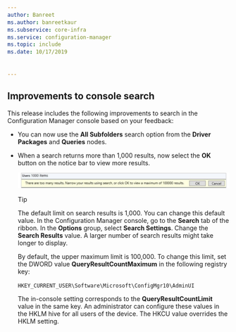 ```yaml
---
author: Banreet
ms.author: banreetkaur
ms.subservice: core-infra
ms.service: configuration-manager
ms.topic: include
ms.date: 10/17/2019


---
```


## <a name="bkmk_search"></a> Improvements to console search

This release includes the following improvements to search in the Configuration Manager console based on your feedback:

- You can now use the **All Subfolders** search option from the **Driver Packages** and **Queries** nodes.<!--2841181,5424892-->

- When a search returns more than 1,000 results, now select the **OK** button on the notice bar to view more results.<!--4640570-->

    ![Screenshot of notice bar for too many search results](../../media/4640570-search-too-many-results.png)

    > [!TIP]
    > The default limit on search results is 1,000. You can change this default value. In the Configuration Manager console, go to the **Search** tab of the ribbon. In the **Options** group, select **Search Settings**. Change the **Search Results** value. A larger number of search results might take longer to display.
    >
    > By default, the upper maximum limit is 100,000. To change this limit, set the DWORD value **QueryResultCountMaximum** in the following registry key:
    >
    > `HKEY_CURRENT_USER\Software\Microsoft\ConfigMgr10\AdminUI`
    >
    > The in-console setting corresponds to the **QueryResultCountLimit** value in the same key. An administrator can configure these values in the HKLM hive for all users of the device. The HKCU value overrides the HKLM setting.
